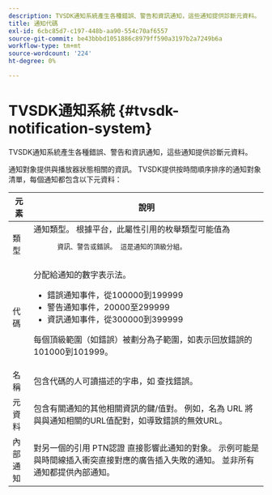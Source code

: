 ```yaml
---
description: TVSDK通知系統產生各種錯誤、警告和資訊通知，這些通知提供診斷元資料。
title: 通知代碼
exl-id: 6cbc85d7-c197-448b-aa90-554c70af6557
source-git-commit: be43bbbd1051886c8979ff590a3197b2a7249b6a
workflow-type: tm+mt
source-wordcount: '224'
ht-degree: 0%

---
```


# TVSDK通知系統 {#tvsdk-notification-system}

TVSDK通知系統產生各種錯誤、警告和資訊通知，這些通知提供診斷元資料。

通知對象提供與播放器狀態相關的資訊。 TVSDK提供按時間順序排序的通知對象清單，每個通知都包含以下元資料：

<table frame="all" colsep="1" rowsep="1" id="table_DBA8CACF02DB4AF2B053E560850B49CE"> 
 <thead> 
  <tr rowsep="1"> 
   <th colname="1" class="entry"> 元素 </th> 
   <th colname="2" class="entry"> 說明 </th> 
  </tr> 
 </thead>
 <tbody> 
  <tr rowsep="1"> 
   <td colname="1"><span class="codeph"> 類型</span></td> 
   <td colname="2">通知類型。 根據平台，此屬性引用的枚舉類型可能值為 
    <pre>
      資訊、警告或錯誤。 這是通知的頂級分組。
    </pre> </td> 
  </tr> 
  <tr rowsep="1"> 
   <td colname="1"><span class="codeph"> 代碼</span></td> 
   <td colname="2">分配給通知的數字表示法。 
    <ul id="ul_31AB497C6FFA452496DD09B0D78687B9"> 
     <li id="li_53E75022C50246E0982E315D04EFD8B3">錯誤通知事件，從100000到199999 </li> 
     <li id="li_11AE91D1325E4F718228E662C9C55F9A">警告通知事件，20000至299999 </li> 
     <li id="li_6D3EA03845294DC2BAD1ACF507639E51">資訊通知事件，從300000到399999 </li> 
    </ul> <p>每個頂級範圍（如錯誤）被劃分為子範圍，如表示回放錯誤的101000到101999。 </p> </td> 
  </tr> 
  <tr rowsep="1"> 
   <td colname="1"><span class="codeph"> 名稱</span></td> 
   <td colname="2">包含代碼的人可讀描述的字串，如 <span class="codeph"> 查找錯誤</span>。 </td> 
  </tr> 
  <tr rowsep="1"> 
   <td colname="1"><span class="codeph"> 元資料</span> </td> 
   <td colname="2">包含有關通知的其他相關資訊的鍵/值對。 例如，名為 <span class="codeph"> URL</span> 將與與通知相關的URL值配對，如導致錯誤的無效URL。 </td> 
  </tr> 
  <tr rowsep="0"> 
   <td colname="1"><span class="codeph"> 內部通知</span></td> 
   <td colname="2">對另一個的引用 <span class="codeph"> PTN認證</span> 直接影響此通知的對象。 示例可能是與時間線插入衝突直接對應的廣告插入失敗的通知。 並非所有通知都提供內部通知。 </td> 
  </tr> 
 </tbody> 
</table>
